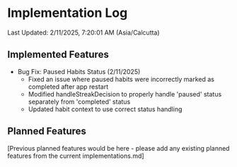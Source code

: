 # Implementation Log

Last Updated: 2/11/2025, 7:20:01 AM (Asia/Calcutta)

## Implemented Features

- Bug Fix: Paused Habits Status (2/11/2025)
  - Fixed an issue where paused habits were incorrectly marked as completed after app restart
  - Modified handleStreakDecision to properly handle 'paused' status separately from 'completed' status
  - Updated habit context to use correct status handling

## Planned Features

[Previous planned features would be here - please add any existing planned features from the current implementations.md]